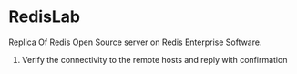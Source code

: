# RedisLab
Replica Of Redis Open Source server on Redis Enterprise Software.

1. Verify the connectivity to the remote hosts and reply with confirmation 

